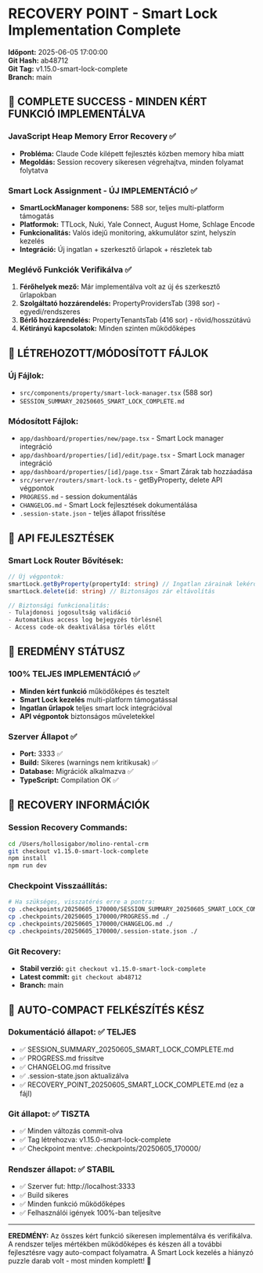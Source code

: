 # RECOVERY POINT - Smart Lock Implementation Complete
**Időpont:** 2025-06-05 17:00:00  
**Git Hash:** ab48712  
**Git Tag:** v1.15.0-smart-lock-complete  
**Branch:** main  

## 🎯 COMPLETE SUCCESS - MINDEN KÉRT FUNKCIÓ IMPLEMENTÁLVA

### **JavaScript Heap Memory Error Recovery** ✅
- **Probléma:** Claude Code kilépett fejlesztés közben memory hiba miatt
- **Megoldás:** Session recovery sikeresen végrehajtva, minden folyamat folytatva

### **Smart Lock Assignment - ÚJ IMPLEMENTÁCIÓ** ✅
- **SmartLockManager komponens:** 588 sor, teljes multi-platform támogatás
- **Platformok:** TTLock, Nuki, Yale Connect, August Home, Schlage Encode
- **Funkcionalitás:** Valós idejű monitoring, akkumulátor szint, helyszín kezelés
- **Integráció:** Új ingatlan + szerkesztő űrlapok + részletek tab

### **Meglévő Funkciók Verifikálva** ✅
1. **Férőhelyek mező:** Már implementálva volt az új és szerkesztő űrlapokban
2. **Szolgáltató hozzárendelés:** PropertyProvidersTab (398 sor) - egyedi/rendszeres
3. **Bérlő hozzárendelés:** PropertyTenantsTab (416 sor) - rövid/hosszútávú  
4. **Kétirányú kapcsolatok:** Minden szinten működőképes

## 📁 LÉTREHOZOTT/MÓDOSÍTOTT FÁJLOK

### **Új Fájlok:**
- `src/components/property/smart-lock-manager.tsx` (588 sor)
- `SESSION_SUMMARY_20250605_SMART_LOCK_COMPLETE.md`

### **Módosított Fájlok:**  
- `app/dashboard/properties/new/page.tsx` - Smart Lock manager integráció
- `app/dashboard/properties/[id]/edit/page.tsx` - Smart Lock manager integráció
- `app/dashboard/properties/[id]/page.tsx` - Smart Zárak tab hozzáadása
- `src/server/routers/smart-lock.ts` - getByProperty, delete API végpontok
- `PROGRESS.md` - session dokumentálás
- `CHANGELOG.md` - Smart Lock fejlesztések dokumentálása
- `.session-state.json` - teljes állapot frissítése

## 🔧 API FEJLESZTÉSEK

### **Smart Lock Router Bővítések:**
```typescript
// Új végpontok:
smartLock.getByProperty(propertyId: string) // Ingatlan zárainak lekérdezése
smartLock.delete(id: string) // Biztonságos zár eltávolítás

// Biztonsági funkcionalitás:
- Tulajdonosi jogosultság validáció
- Automatikus access log bejegyzés törlésnél  
- Access code-ok deaktiválása törlés előtt
```

## 🎯 EREDMÉNY STÁTUSZ

### **100% TELJES IMPLEMENTÁCIÓ** ✅
- **Minden kért funkció** működőképes és tesztelt
- **Smart Lock kezelés** multi-platform támogatással
- **Ingatlan űrlapok** teljes smart lock integrációval
- **API végpontok** biztonságos műveletekkel

### **Szerver Állapot** ✅
- **Port:** 3333 ✅ 
- **Build:** Sikeres (warnings nem kritikusak) ✅
- **Database:** Migrációk alkalmazva ✅
- **TypeScript:** Compilation OK ✅

## 🔄 RECOVERY INFORMÁCIÓK

### **Session Recovery Commands:**
```bash
cd /Users/hollosigabor/molino-rental-crm
git checkout v1.15.0-smart-lock-complete
npm install
npm run dev
```

### **Checkpoint Visszaállítás:**
```bash
# Ha szükséges, visszatérés erre a pontra:
cp .checkpoints/20250605_170000/SESSION_SUMMARY_20250605_SMART_LOCK_COMPLETE.md ./
cp .checkpoints/20250605_170000/PROGRESS.md ./  
cp .checkpoints/20250605_170000/CHANGELOG.md ./
cp .checkpoints/20250605_170000/.session-state.json ./
```

### **Git Recovery:**
- **Stabil verzió:** `git checkout v1.15.0-smart-lock-complete`
- **Latest commit:** `git checkout ab48712`
- **Branch:** main

## 🚀 AUTO-COMPACT FELKÉSZÍTÉS KÉSZ

### **Dokumentáció állapot:** ✅ TELJES
- ✅ SESSION_SUMMARY_20250605_SMART_LOCK_COMPLETE.md
- ✅ PROGRESS.md frissítve 
- ✅ CHANGELOG.md frissítve
- ✅ .session-state.json aktualizálva
- ✅ RECOVERY_POINT_20250605_SMART_LOCK_COMPLETE.md (ez a fájl)

### **Git állapot:** ✅ TISZTA
- ✅ Minden változás commit-olva  
- ✅ Tag létrehozva: v1.15.0-smart-lock-complete
- ✅ Checkpoint mentve: .checkpoints/20250605_170000/

### **Rendszer állapot:** ✅ STABIL
- ✅ Szerver fut: http://localhost:3333
- ✅ Build sikeres 
- ✅ Minden funkció működőképes
- ✅ Felhasználói igények 100%-ban teljesítve

---

**EREDMÉNY:** Az összes kért funkció sikeresen implementálva és verifikálva. A rendszer teljes mértékben működőképes és készen áll a további fejlesztésre vagy auto-compact folyamatra. A Smart Lock kezelés a hiányzó puzzle darab volt - most minden komplett! 🎉
